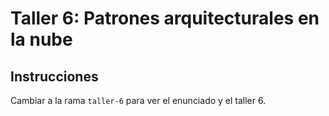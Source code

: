 # Taller 6: Patrones arquitecturales en la nube

## Instrucciones

Cambiar a la rama `taller-6` para ver el enunciado y el taller 6.
